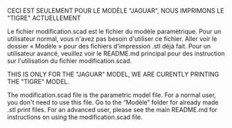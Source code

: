 CECI EST SEULEMENT POUR LE MODÈLE "JAGUAR", NOUS IMPRIMONS LE "TIGRE" ACTUELLEMENT

Le fichier modification.scad est le fichier du modèle paramètrique. Pour un utilisateur normal, vous n'avez pas besoin 
d'utiliser ce fichier. Aller voir le dossier « Modèle » pour des fichiers d'impression .stl déjà fait. Pour un utilisateur 
avancé, veuillez voir le README.md principal pour des instruction sur l'utilisation du fichier modification.scad.



THIS IS ONLY FOR THE "JAGUAR" MODEL, WE ARE CURENTLY PRINTING THE "TIGRE" MODEL.

The modification.scad file is the parametric model file. For a normal user, you don't need to use this file. 
Go to the “Modèle” folder for already made .stl print files. For an advanced user, please see the main README.md 
for instructions on using the modification.scad file.
